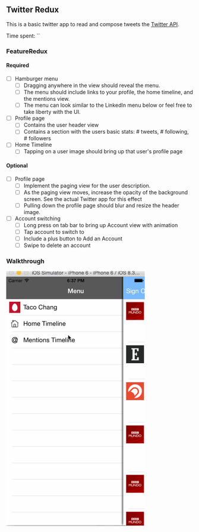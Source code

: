 ## Twitter Redux

This is a basic twitter app to read and compose tweets the [Twitter API](https://apps.twitter.com/).

Time spent: ``

### FeatureRedux

#### Required

- [ ] Hamburger menu
    - [ ] Dragging anywhere in the view should reveal the menu.
    - [ ] The menu should include links to your profile, the home timeline, and the mentions view.
    - [ ] The menu can look similar to the LinkedIn menu below or feel free to take liberty with the UI.
- [ ] Profile page
    - [ ] Contains the user header view
    - [ ] Contains a section with the users basic stats: # tweets, # following, # followers
- [ ] Home Timeline
    - [ ] Tapping on a user image should bring up that user's profile page

#### Optional

- [ ] Profile page
    - [ ] Implement the paging view for the user description.
    - [ ] As the paging view moves, increase the opacity of the background screen. See the actual Twitter app for this effect
    - [ ] Pulling down the profile page should blur and resize the header image.
- [ ] Account switching
    - [ ] Long press on tab bar to bring up Account view with animation
    - [ ] Tap account to switch to
    - [ ] Include a plus button to Add an Account
    - [ ] Swipe to delete an account

### Walkthrough

![Video Walkthrough](Walkthrough.gif)

